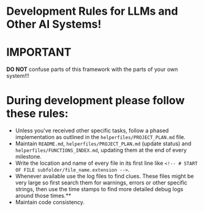 <!-- # START OF FILE helperfiles/DEVELOPMENT_RULES.md -->
# Development Rules for LLMs and Other AI Systems!
# **IMPORTANT**
**DO NOT** confuse parts of this framework with the parts of your own system!!!

# During development please follow these rules:
*   Unless you've received other specific tasks, follow a phased implementation as outlined in the `helperfiles/PROJECT_PLAN.md` file.
*   Maintain `README.md`, `helperfiles/PROJECT_PLAN.md` (update status) and `helperfiles/FUNCTIONS_INDEX.md`, updating them at the end of every milestone.
*   Write the location and name of every file in its first line like `<!-- # START OF FILE subfolder/file_name.extension -->`.
*   Whenever available use the log files to find clues. These files might be very large so first search them for warnings, errors or other specific strings, then use the time stamps to find more detailed debug logs around those times.**
*   Maintain code consistency.
